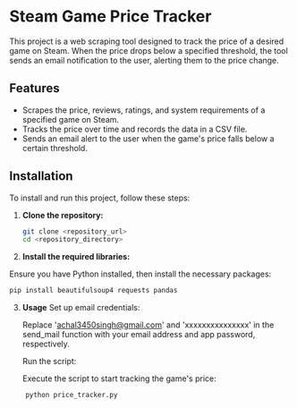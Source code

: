 # Steam Game Price Tracker

This project is a web scraping tool designed to track the price of a desired game on Steam. When the price drops below a specified threshold, the tool sends an email notification to the user, alerting them to the price change.

## Features

- Scrapes the price, reviews, ratings, and system requirements of a specified game on Steam.
- Tracks the price over time and records the data in a CSV file.
- Sends an email alert to the user when the game's price falls below a certain threshold.

## Installation

To install and run this project, follow these steps:

1. **Clone the repository:**

   ```bash
   git clone <repository_url>
   cd <repository_directory>
   ```
2. **Install the required libraries:**

Ensure you have Python installed, then install the necessary packages:

  ```bash
  pip install beautifulsoup4 requests pandas
  ```

3. **Usage**
   Set up email credentials:

   Replace 'achal3450singh@gmail.com' and 'xxxxxxxxxxxxxxx' in the send_mail function with your email address and app password, respectively.

    Run the script:

    Execute the script to start tracking the game's price:

  ```bash
      python price_tracker.py
  ```
